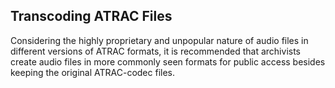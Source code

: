## Transcoding ATRAC Files ##

Considering the highly proprietary and unpopular nature of audio files in different versions of ATRAC formats, it is recommended that archivists create audio files in more commonly seen formats for public access besides keeping the original ATRAC-codec files.
